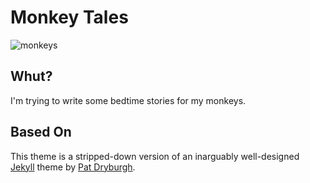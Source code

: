 # Monkey Tales

![monkeys](https://bookmonkeys.github.io/monkeytales/assets/images/monkeytales-index.png)

## Whut?

I'm trying to write some bedtime stories for my monkeys.

## Based On

This theme is a stripped-down version of an inarguably well-designed [Jekyll](http://jekyllrb.com) theme by [Pat Dryburgh](https://patdryburgh.com).

